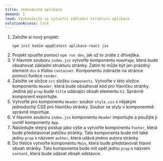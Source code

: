 ```yaml
---
title: Jednoduchá aplikace
demand: 1
lead: Vyzkoušejte si vytvořit základní strukturu aplikace
solutionAccess: lock
---
```


1. Založte si nový projekt:
   ```shell
   npm init kodim-app@latest aplikace-react jsx
   ```
1. Projekt spusťte pomocí `npm run dev`, jak už to znáte z dřívejška.
1. V hlavním souboru `index.jsx` vytvořte komponentu `HomePage`, která bude obsahovat základní strukturu stránky. Zatím to může být jen prázdný element `div` s třídou `container`. Komponentu zobrazte na stránce pomocí funkce `render`.
1. Založte ve složce `src` složku `components`. Vytvořte v této složce komponentu `Header`, která bude obsahovat kód pro hlavičku stránky. Jediná její `prop` bude `title` udávající obsah elementu `h1`. Správně komponent exportujte.
1. Vytvořte pro komponentu `Header` soubor `style.css` s nějakým jednoduchý CSS pro hlavičku stránky. Soubor se styly v komponentně správně importuje.
1. V hlavním souboru `index.jsx` komponentu `Header` importujte a použijte ji uvnitř komponenty `App`.
1. Následujte stejný postup jako výše a vytvořte komponentu `Footer`, která bude představovat patičku stránky. Tato komponenta bude mít také jednu `prop` s názvem `author`, která udává jméno autora stránky.
1. Do třetice vytvořte komponentu `Main`, která bude představovat hlavní obsah stránky. Tato komponenta bude mít opět jednu `prop` s názvem `content`, která bude udávat obsah odstavce.
